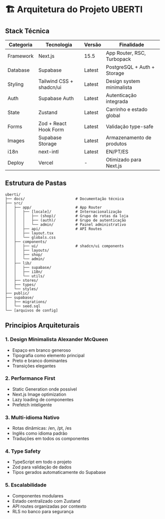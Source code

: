 # 🏗️ Arquitetura do Projeto UBERTI

## Stack Técnica

| Categoria | Tecnologia | Versão | Finalidade |
|-----------|------------|--------|------------|
| Framework | Next.js | 15.5 | App Router, RSC, Turbopack |
| Database | Supabase | Latest | PostgreSQL + Auth + Storage |
| Styling | Tailwind CSS + shadcn/ui | Latest | Design system minimalista |
| Auth | Supabase Auth | Latest | Autenticação integrada |
| State | Zustand | Latest | Carrinho e estado global |
| Forms | Zod + React Hook Form | Latest | Validação type-safe |
| Images | Supabase Storage | Latest | Armazenamento de produtos |
| i18n | next-intl | Latest | EN/PT/ES |
| Deploy | Vercel | - | Otimizado para Next.js |

## Estrutura de Pastas

```
uberti/
├── docs/                       # Documentação técnica
├── src/
│   ├── app/                    # App Router
│   │   ├── [locale]/           # Internacionalização
│   │   │   ├── (shop)/         # Grupo de rotas da loja
│   │   │   ├── (auth)/         # Grupo de autenticação
│   │   │   └── admin/          # Painel administrativo
│   │   ├── api/                # API Routes
│   │   ├── layout.tsx
│   │   └── globals.css
│   ├── components/
│   │   ├── ui/                 # shadcn/ui components
│   │   ├── layouts/
│   │   ├── shop/
│   │   └── admin/
│   ├── lib/
│   │   ├── supabase/
│   │   ├── i18n/
│   │   └── utils/
│   ├── stores/
│   ├── types/
│   └── styles/
├── public/
├── supabase/
│   ├── migrations/
│   └── seed.sql
└── [arquivos de config]
```

## Princípios Arquiteturais

### 1. Design Minimalista Alexander McQueen
- Espaço em branco generoso
- Tipografia como elemento principal
- Preto e branco dominantes
- Transições elegantes

### 2. Performance First
- Static Generation onde possível
- Next.js Image optimization
- Lazy loading de componentes
- Prefetch inteligente

### 3. Multi-idioma Nativo
- Rotas dinâmicas: /en, /pt, /es
- Inglês como idioma padrão
- Traduções em todos os componentes

### 4. Type Safety
- TypeScript em todo o projeto
- Zod para validação de dados
- Tipos gerados automaticamente do Supabase

### 5. Escalabilidade
- Componentes modulares
- Estado centralizado com Zustand
- API routes organizadas por contexto
- RLS no banco para segurança